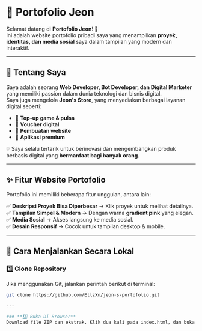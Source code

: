 # 🎨 Portofolio Jeon  

Selamat datang di **Portofolio Jeon**! 🚀  
Ini adalah website portofolio pribadi saya yang menampilkan **proyek, identitas, dan media sosial** saya dalam tampilan yang modern dan interaktif.  

---

## 📌 Tentang Saya  
Saya adalah seorang **Web Developer, Bot Developer, dan Digital Marketer** yang memiliki passion dalam dunia teknologi dan bisnis digital.  
Saya juga mengelola **Jeon's Store**, yang menyediakan berbagai layanan digital seperti:  

- 🔹 **Top-up game & pulsa**  
- 🔹 **Voucher digital**  
- 🔹 **Pembuatan website**
- 🔹️ **Aplikasi premium**  

💡 Saya selalu tertarik untuk berinovasi dan mengembangkan produk berbasis digital yang **bermanfaat bagi banyak orang**.  

---

## ✨ Fitur Website Portofolio  
Portofolio ini memiliki beberapa fitur unggulan, antara lain:  

✅ **Deskripsi Proyek Bisa Diperbesar** → Klik proyek untuk melihat detailnya.  
✅ **Tampilan Simpel & Modern** → Dengan warna **gradient pink** yang elegan.  
✅ **Media Sosial** → Akses langsung ke media sosial.  
✅ **Desain Responsif** → Cocok untuk tampilan desktop & mobile.  

---

## 🔧 Cara Menjalankan Secara Lokal  

### **1️⃣ Clone Repository**  
Jika menggunakan Git, jalankan perintah berikut di terminal:  

```bash
git clone https://github.com/EllzXn/jeon-s-portofolio.git

---

### **2️⃣ Buka Di Browser**
Download file ZIP dan ekstrak. Klik dua kali pada index.html, dan buka dengan browser favoritmu